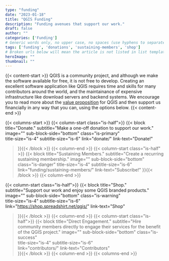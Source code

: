```yaml
---
type: "funding"
date: "2023-01-18"
title: "QGIS Funding"
description: "Funding avenues that support our work."
draft: false
author: ""
categories: ['Funding']
# Generic words only, no upper case, no spaces (use hyphens to separate words rather)
tags: ['funding', 'donations', 'sustaining-members', 'shop']
# Broken urls below will mean the article is not listed in list templates
heroImage: ""
thumbnail: ""
---
```


{{< content-start >}}
QGIS is a community project, and although we make the software available for free, it is not free to develop. Creating an excellent software application like QGIS requires time and skills for many contributors around the world, and the maintainance of expensive infrastructure like download servers and backend systems. We encourage you to read more about the [value proposition](../value-proposition/) for QGIS and then support us financially in any way that you can, using the options below.
{{< content-end >}}

{{< columns-start >}}
{{< column-start class="is-half">}}
{{< block
    title="Donate."
    subtitle="Make a one-off donation to support our work."
    image=""
    sub-block-side="bottom"
    class="is-primary"     
    title-size="is-4"
    subtitle-size="is-6"
    link="donate/"
    link-text="Donate!"    
>}}{{< /block >}}
{{< column-end >}}
{{< column-start class="is-half" >}}
{{< block
    title="Sustaining Members."
    subtitle="Create a recurring sustaining membership."
    image=""
    sub-block-side="bottom"
    class="is-danger" 
    title-size="is-4"
    subtitle-size="is-6"    
    link="funding/sustaining-members/"
    link-text="Subscribe!"
>}}{{< /block >}}
{{< column-end >}}

{{< column-start class="is-half">}}
{{< block
    title="Shop."
    subtitle="Support our work and enjoy some QGIS branded products."
    image=""
    sub-block-side="bottom"
    class="is-warning"     
    title-size="is-4"
    subtitle-size="is-6"    
    link="https://shop.spreadshirt.net/qgis/"
    link-text="Shop"
>}}{{< /block >}}
{{< column-end >}}
{{< column-start class="is-half">}}
{{< block
    title="Direct Engagement."
    subtitle="Hire community members directly to engage their services for the benefit of the QGIS project."
    image=""
    sub-block-side="bottom"
    class="is-success"     
    title-size="is-4"
    subtitle-size="is-6"  
    link="contributors/"
    link-text="Contributors"  
>}}{{< /block >}}
{{< column-end >}}
{{< columns-end >}}